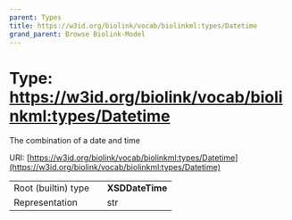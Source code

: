 ```yaml
---
parent: Types
title: https://w3id.org/biolink/vocab/biolinkml:types/Datetime
grand_parent: Browse Biolink-Model
---
```


# Type: https://w3id.org/biolink/vocab/biolinkml:types/Datetime


The combination of a date and time

URI: [https://w3id.org/biolink/vocab/biolinkml:types/Datetime](https://w3id.org/biolink/vocab/biolinkml:types/Datetime)

|  |  |  |
| --- | --- | --- |
| Root (builtin) type | | **XSDDateTime** |
| Representation | | str |
